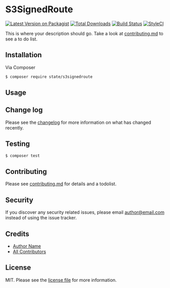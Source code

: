 # S3SignedRoute

[![Latest Version on Packagist][ico-version]][link-packagist]
[![Total Downloads][ico-downloads]][link-downloads]
[![Build Status][ico-travis]][link-travis]
[![StyleCI][ico-styleci]][link-styleci]

This is where your description should go. Take a look at [contributing.md](contributing.md) to see a to do list.

## Installation

Via Composer

``` bash
$ composer require state/s3signedroute
```

## Usage

## Change log

Please see the [changelog](changelog.md) for more information on what has changed recently.

## Testing

``` bash
$ composer test
```

## Contributing

Please see [contributing.md](contributing.md) for details and a todolist.

## Security

If you discover any security related issues, please email author@email.com instead of using the issue tracker.

## Credits

- [Author Name][link-author]
- [All Contributors][link-contributors]

## License

MIT. Please see the [license file](license.md) for more information.

[ico-version]: https://img.shields.io/packagist/v/state/s3signedroute.svg?style=flat-square
[ico-downloads]: https://img.shields.io/packagist/dt/state/s3signedroute.svg?style=flat-square
[ico-travis]: https://img.shields.io/travis/state/s3signedroute/master.svg?style=flat-square
[ico-styleci]: https://styleci.io/repos/12345678/shield

[link-packagist]: https://packagist.org/packages/state/s3signedroute
[link-downloads]: https://packagist.org/packages/state/s3signedroute
[link-travis]: https://travis-ci.org/state/s3signedroute
[link-styleci]: https://styleci.io/repos/12345678
[link-author]: https://github.com/state
[link-contributors]: ../../contributors
